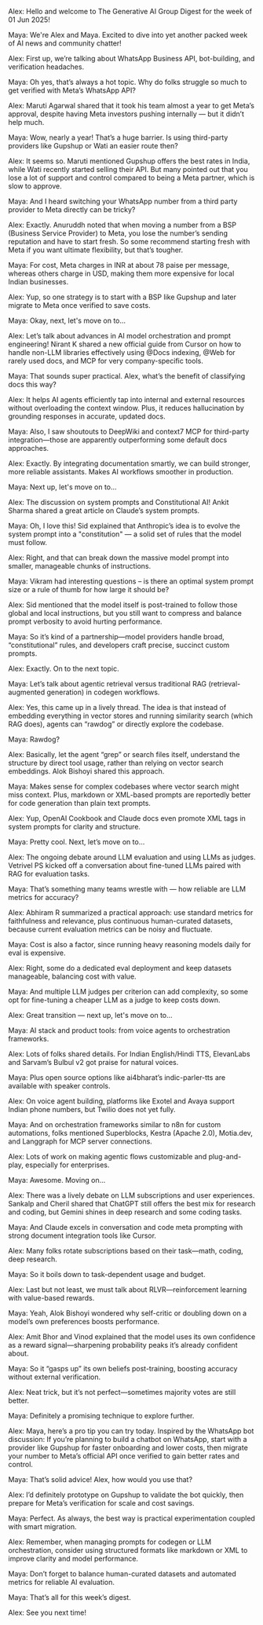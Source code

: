 Alex: Hello and welcome to The Generative AI Group Digest for the week of 01 Jun 2025!

Maya: We're Alex and Maya. Excited to dive into yet another packed week of AI news and community chatter!

Alex: First up, we’re talking about WhatsApp Business API, bot-building, and verification headaches.

Maya: Oh yes, that’s always a hot topic. Why do folks struggle so much to get verified with Meta’s WhatsApp API?

Alex: Maruti Agarwal shared that it took his team almost a year to get Meta’s approval, despite having Meta investors pushing internally — but it didn’t help much.

Maya: Wow, nearly a year! That’s a huge barrier. Is using third-party providers like Gupshup or Wati an easier route then?

Alex: It seems so. Maruti mentioned Gupshup offers the best rates in India, while Wati recently started selling their API. But many pointed out that you lose a lot of support and control compared to being a Meta partner, which is slow to approve.

Maya: And I heard switching your WhatsApp number from a third party provider to Meta directly can be tricky?

Alex: Exactly. Anuruddh noted that when moving a number from a BSP (Business Service Provider) to Meta, you lose the number’s sending reputation and have to start fresh. So some recommend starting fresh with Meta if you want ultimate flexibility, but that’s tougher.

Maya: For cost, Meta charges in INR at about 78 paise per message, whereas others charge in USD, making them more expensive for local Indian businesses.

Alex: Yup, so one strategy is to start with a BSP like Gupshup and later migrate to Meta once verified to save costs.

Maya: Okay, next, let's move on to…

Alex: Let’s talk about advances in AI model orchestration and prompt engineering! Nirant K shared a new official guide from Cursor on how to handle non-LLM libraries effectively using @Docs indexing, @Web for rarely used docs, and MCP for very company-specific tools.

Maya: That sounds super practical. Alex, what’s the benefit of classifying docs this way?

Alex: It helps AI agents efficiently tap into internal and external resources without overloading the context window. Plus, it reduces hallucination by grounding responses in accurate, updated docs. 

Maya: Also, I saw shoutouts to DeepWiki and context7 MCP for third-party integration—those are apparently outperforming some default docs approaches.

Alex: Exactly. By integrating documentation smartly, we can build stronger, more reliable assistants. Makes AI workflows smoother in production.

Maya: Next up, let's move on to…

Alex: The discussion on system prompts and Constitutional AI! Ankit Sharma shared a great article on Claude’s system prompts.

Maya: Oh, I love this! Sid explained that Anthropic’s idea is to evolve the system prompt into a "constitution" — a solid set of rules that the model must follow.

Alex: Right, and that can break down the massive model prompt into smaller, manageable chunks of instructions. 

Maya: Vikram had interesting questions – is there an optimal system prompt size or a rule of thumb for how large it should be?

Alex: Sid mentioned that the model itself is post-trained to follow those global and local instructions, but you still want to compress and balance prompt verbosity to avoid hurting performance.

Maya: So it’s kind of a partnership—model providers handle broad, “constitutional” rules, and developers craft precise, succinct custom prompts.

Alex: Exactly. On to the next topic.

Maya: Let’s talk about agentic retrieval versus traditional RAG (retrieval-augmented generation) in codegen workflows.

Alex: Yes, this came up in a lively thread. The idea is that instead of embedding everything in vector stores and running similarity search (which RAG does), agents can “rawdog” or directly explore the codebase.

Maya: Rawdog?

Alex: Basically, let the agent “grep” or search files itself, understand the structure by direct tool usage, rather than relying on vector search embeddings. Alok Bishoyi shared this approach.

Maya: Makes sense for complex codebases where vector search might miss context. Plus, markdown or XML-based prompts are reportedly better for code generation than plain text prompts.

Alex: Yup, OpenAI Cookbook and Claude docs even promote XML tags in system prompts for clarity and structure.

Maya: Pretty cool. Next, let’s move on to…

Alex: The ongoing debate around LLM evaluation and using LLMs as judges. Vetrivel PS kicked off a conversation about fine-tuned LLMs paired with RAG for evaluation tasks.

Maya: That’s something many teams wrestle with — how reliable are LLM metrics for accuracy?

Alex: Abhiram R summarized a practical approach: use standard metrics for faithfulness and relevance, plus continuous human-curated datasets, because current evaluation metrics can be noisy and fluctuate.

Maya: Cost is also a factor, since running heavy reasoning models daily for eval is expensive.

Alex: Right, some do a dedicated eval deployment and keep datasets manageable, balancing cost with value.

Maya: And multiple LLM judges per criterion can add complexity, so some opt for fine-tuning a cheaper LLM as a judge to keep costs down.

Alex: Great transition — next up, let's move on to…

Maya: AI stack and product tools: from voice agents to orchestration frameworks.

Alex: Lots of folks shared details. For Indian English/Hindi TTS, ElevanLabs and Sarvam’s Bulbul v2 got praise for natural voices.

Maya: Plus open source options like ai4bharat’s indic-parler-tts are available with speaker controls.

Alex: On voice agent building, platforms like Exotel and Avaya support Indian phone numbers, but Twilio does not yet fully.

Maya: And on orchestration frameworks similar to n8n for custom automations, folks mentioned Superblocks, Kestra (Apache 2.0), Motia.dev, and Langgraph for MCP server connections.

Alex: Lots of work on making agentic flows customizable and plug-and-play, especially for enterprises.

Maya: Awesome. Moving on…

Alex: There was a lively debate on LLM subscriptions and user experiences. Sankalp and Cheril shared that ChatGPT still offers the best mix for research and coding, but Gemini shines in deep research and some coding tasks.

Maya: And Claude excels in conversation and code meta prompting with strong document integration tools like Cursor.

Alex: Many folks rotate subscriptions based on their task—math, coding, deep research.

Maya: So it boils down to task-dependent usage and budget.

Alex: Last but not least, we must talk about RLVR—reinforcement learning with value-based rewards.

Maya: Yeah, Alok Bishoyi wondered why self-critic or doubling down on a model’s own preferences boosts performance.

Alex: Amit Bhor and Vinod explained that the model uses its own confidence as a reward signal—sharpening probability peaks it’s already confident about.

Maya: So it “gasps up” its own beliefs post-training, boosting accuracy without external verification.

Alex: Neat trick, but it’s not perfect—sometimes majority votes are still better.

Maya: Definitely a promising technique to explore further.

Alex: Maya, here’s a pro tip you can try today. Inspired by the WhatsApp bot discussion: If you’re planning to build a chatbot on WhatsApp, start with a provider like Gupshup for faster onboarding and lower costs, then migrate your number to Meta’s official API once verified to gain better rates and control.

Maya: That’s solid advice! Alex, how would you use that?

Alex: I’d definitely prototype on Gupshup to validate the bot quickly, then prepare for Meta’s verification for scale and cost savings.

Maya: Perfect. As always, the best way is practical experimentation coupled with smart migration.

Alex: Remember, when managing prompts for codegen or LLM orchestration, consider using structured formats like markdown or XML to improve clarity and model performance.

Maya: Don’t forget to balance human-curated datasets and automated metrics for reliable AI evaluation.

Maya: That’s all for this week’s digest.

Alex: See you next time!